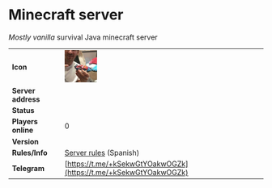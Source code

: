 # Minecraft server

_Mostly vanilla_ survival Java minecraft server

|                    |                                                                                 |
| ------------------ | ------------------------------------------------------------------------------- |
| **Icon**           | <img id="minecraft-icon" src="/assets/favicon/minecraft-server-icon.png"></img> |
| **Server address** | <div id="minecraft-address"></div>                                              |
| **Status**         | <div id="minecraft-status"></div>                                               |
| **Players online** | <span id="minecraft-players">0</span>                                           |
| **Version**        | <div id="minecraft-version"></div>                                              |
| **Rules/Info**     | [Server rules](https://telegra.ph/Servidor-de-minecraft-01-30) (Spanish)        |
| **Telegram**       | [https://t.me/+kSekwGtYOakwOGZk](https://t.me/+kSekwGtYOakwOGZk)                |
